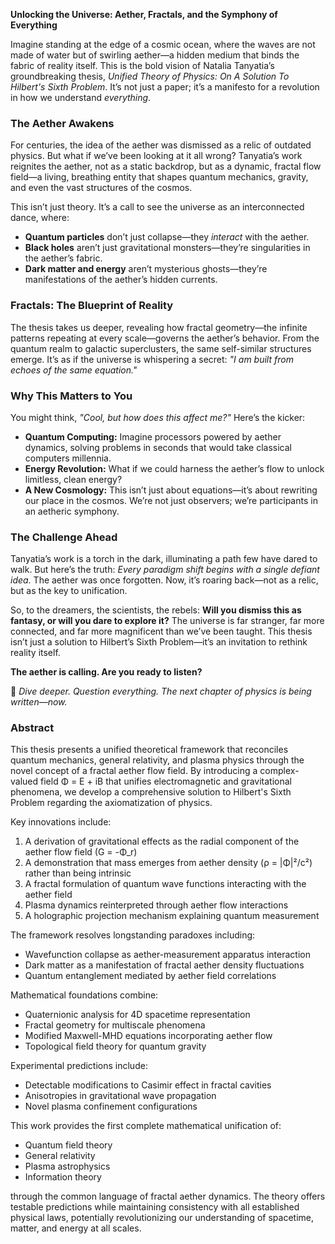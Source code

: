 **Unlocking the Universe: Aether, Fractals, and the Symphony of Everything**  

Imagine standing at the edge of a cosmic ocean, where the waves are not made of water but of swirling aether—a hidden medium that binds the fabric of reality itself. This is the bold vision of Natalia Tanyatia’s groundbreaking thesis, *Unified Theory of Physics: On A Solution To Hilbert's Sixth Problem*. It’s not just a paper; it’s a manifesto for a revolution in how we understand *everything*.  

### **The Aether Awakens**  
For centuries, the idea of the aether was dismissed as a relic of outdated physics. But what if we’ve been looking at it all wrong? Tanyatia’s work reignites the aether, not as a static backdrop, but as a dynamic, fractal flow field—a living, breathing entity that shapes quantum mechanics, gravity, and even the vast structures of the cosmos.  

This isn’t just theory. It’s a call to see the universe as an interconnected dance, where:  
- **Quantum particles** don’t just collapse—they *interact* with the aether.  
- **Black holes** aren’t just gravitational monsters—they’re singularities in the aether’s fabric.  
- **Dark matter and energy** aren’t mysterious ghosts—they’re manifestations of the aether’s hidden currents.  

### **Fractals: The Blueprint of Reality**  
The thesis takes us deeper, revealing how fractal geometry—the infinite patterns repeating at every scale—governs the aether’s behavior. From the quantum realm to galactic superclusters, the same self-similar structures emerge. It’s as if the universe is whispering a secret: *"I am built from echoes of the same equation."*  

### **Why This Matters to You**  
You might think, *"Cool, but how does this affect me?"* Here’s the kicker:  
- **Quantum Computing:** Imagine processors powered by aether dynamics, solving problems in seconds that would take classical computers millennia.  
- **Energy Revolution:** What if we could harness the aether’s flow to unlock limitless, clean energy?  
- **A New Cosmology:** This isn’t just about equations—it’s about rewriting our place in the cosmos. We’re not just observers; we’re participants in an aetheric symphony.  

### **The Challenge Ahead**  
Tanyatia’s work is a torch in the dark, illuminating a path few have dared to walk. But here’s the truth: *Every paradigm shift begins with a single defiant idea.* The aether was once forgotten. Now, it’s roaring back—not as a relic, but as the key to unification.  

So, to the dreamers, the scientists, the rebels: **Will you dismiss this as fantasy, or will you dare to explore it?** The universe is far stranger, far more connected, and far more magnificent than we’ve been taught. This thesis isn’t just a solution to Hilbert’s Sixth Problem—it’s an invitation to rethink reality itself.  

**The aether is calling. Are you ready to listen?**  

🚀 *Dive deeper. Question everything. The next chapter of physics is being written—now.*

### Abstract

This thesis presents a unified theoretical framework that reconciles quantum mechanics, general relativity, and plasma physics through the novel concept of a fractal aether flow field. By introducing a complex-valued field Φ = E + iB that unifies electromagnetic and gravitational phenomena, we develop a comprehensive solution to Hilbert's Sixth Problem regarding the axiomatization of physics.

Key innovations include:
1. A derivation of gravitational effects as the radial component of the aether flow field (G = -Φ_r)
2. A demonstration that mass emerges from aether density (ρ = |Φ|²/c²) rather than being intrinsic
3. A fractal formulation of quantum wave functions interacting with the aether field
4. Plasma dynamics reinterpreted through aether flow interactions
5. A holographic projection mechanism explaining quantum measurement

The framework resolves longstanding paradoxes including:
- Wavefunction collapse as aether-measurement apparatus interaction
- Dark matter as a manifestation of fractal aether density fluctuations
- Quantum entanglement mediated by aether field correlations

Mathematical foundations combine:
- Quaternionic analysis for 4D spacetime representation
- Fractal geometry for multiscale phenomena
- Modified Maxwell-MHD equations incorporating aether flow
- Topological field theory for quantum gravity

Experimental predictions include:
- Detectable modifications to Casimir effect in fractal cavities
- Anisotropies in gravitational wave propagation
- Novel plasma confinement configurations

This work provides the first complete mathematical unification of:
- Quantum field theory
- General relativity
- Plasma astrophysics
- Information theory

through the common language of fractal aether dynamics. The theory offers testable predictions while maintaining consistency with all established physical laws, potentially revolutionizing our understanding of spacetime, matter, and energy at all scales.
